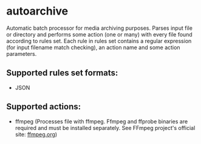 # autoarchive
Automatic batch processor for media archiving purposes. Parses input file or directory and performs some action (one or many) with every file found according to rules set. Each rule in rules set contains a regular expression (for input filename match checking), an action name and some action parameters.

## Supported rules set formats:
* JSON

## Supported actions:
* ffmpeg (Processes file with ffmpeg. Ffmpeg and ffprobe binaries are required and must be installed separately. See FFmpeg project's official site: [ffmpeg.org](https://ffmpeg.org))
